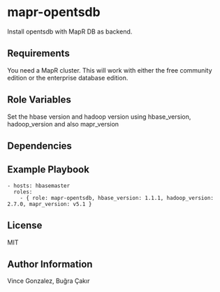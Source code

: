 mapr-opentsdb
=========

Install opentsdb with MapR DB as backend.

Requirements
------------

You need a MapR cluster. This will work with either the free community edition or the enterprise database edition.

Role Variables
--------------

Set the hbase version and hadoop version using hbase_version, hadoop_version and also mapr_version

Dependencies
------------



Example Playbook
----------------

	- hosts: hbasemaster
	  roles:
	    - { role: mapr-opentsdb, hbase_version: 1.1.1, hadoop_version: 2.7.0, mapr_version: v5.1 }

License
-------

MIT

Author Information
------------------

Vince Gonzalez, Buğra Çakır
